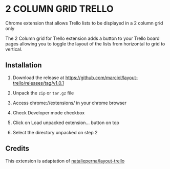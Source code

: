 2 COLUMN GRID TRELLO
=======================

Chrome extension that allows Trello lists to be displayed in a 2 column grid only

The 2 Column grid for Trello extension adds a button to your Trello board pages allowing you to toggle the layout of the lists from horizontal to grid to vertical.

Installation
------------

1. Download the release at https://github.com/marciol/layout-trello/releases/tag/v1.0.1
  
2. Unpack the ```zip``` or ```tar.gz``` file
  
3. Access chrome://extensions/ in your chrome browser
  
4. Check Developer mode checkbox
  
5. Click on Load unpacked extension... button on top
  
6. Select the directory unpacked on step 2
  
Credits
-------
  This extension is adaptation of [natalieperna/layout-trello](https://github.com/natalieperna/layout-trello)
